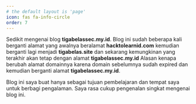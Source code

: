 ```yaml
---
# the default layout is 'page'
icon: fas fa-info-circle
order: 7
---
```


 Sedikit mengenai blog **tigabelassec.my.id**. Blog ini sudah beberapa kali berganti alamat yang awalnya beralamat **hacktolearnid.com** kemudian berganti lagi menjadi **tigabelas.site** dan sekarang kemungkinan yang terakhir akan tetap dengan alamat **tigabelassec.my.id**
 Alasan kenapa berubah alamat domainnya karena domain sebelumnya sudah expired dan kemudian berganti alamat **tigabelassec.my.id**.

Blog ini saya buat hanya sebagai tujuan pembelajaran dan tempat saya untuk berbagi pengalaman.
Saya rasa cukup pengenalan singkat mengenai blog ini.

